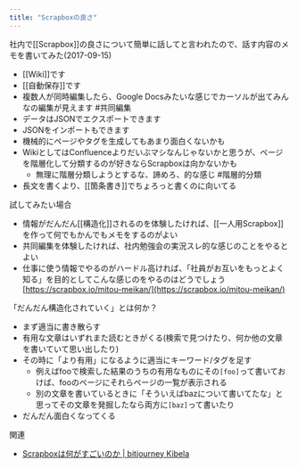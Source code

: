 ```yaml
---
title: "Scrapboxの良さ"
---
```


社内で[[Scrapbox]]の良さについて簡単に話してと言われたので、話す内容のメモを書いてみた(2017-09-15)

- [[Wiki]]です
- [[自動保存]]です
- 複数人が同時編集したら、Google Docsみたいな感じでカーソルが出てみんなの編集が見えます #共同編集
- データはJSONでエクスポートできます
- JSONをインポートもできます
- 機械的にページやタグを生成してもあまり面白くないかも
- WikiとしてはConfluenceよりだいぶマシなんじゃないかと思うが、ページを階層化して分類するのが好きならScrapboxは向かないかも
    - 無理に階層分類しようとするな、諦めろ、的な感じ #階層的分類
- 長文を書くより、[[箇条書き]]でちょろっと書くのに向いてる

試してみたい場合
- 情報がだんだん[[構造化]]されるのを体験したければ、[[一人用Scrapbox]]を作って何でもかんでもメモをするのがよい
- 共同編集を体験したければ、社内勉強会の実況スレ的な感じのことをやるとよい
- 仕事に使う情報でやるのがハードル高ければ、「社員がお互いをもっとよく知る」を目的としてこんな感じのをやるのはどうでしょう [https://scrapbox.io/mitou-meikan/](https://scrapbox.io/mitou-meikan/)

「だんだん構造化されていく」とは何か？
- まず適当に書き散らす
- 有用な文章はいずれまた読むときがくる(検索で見つけたり、何か他の文章を書いていて思い出したり)
- その時に「より有用」になるように適当にキーワード/タグを足す
    - 例えばfooで検索した結果のうちの有用なものにその`[foo]`って書いておけば、fooのページにそれらページの一覧が表示される
    - 別の文章を書いているときに「そういえばbazについて書いてたな」と思ってその文章を発掘したなら両方に`[baz]`って書いたり
- だんだん面白くなってくる

関連
- [Scrapboxは何がすごいのか | bitjourney Kibela](https://bitjourney.kibe.la/shared/entries/259e827b-934b-4a24-b034-7ee6033c2fee)